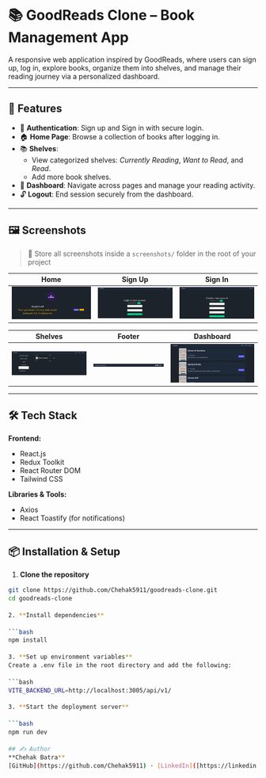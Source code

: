 # 📚 GoodReads Clone – Book Management App

A responsive web application inspired by GoodReads, where users can sign up, log in, explore books, organize them into shelves, and manage their reading journey via a personalized dashboard.

---

## 🚀 Features

- 🔐 **Authentication**: Sign up and Sign in with secure login.
- 🏠 **Home Page**: Browse a collection of books after logging in.
- 📚 **Shelves**:
  - View categorized shelves: *Currently Reading*, *Want to Read*, and *Read*.
  - Add more book shelves.
- 🧭 **Dashboard**: Navigate across pages and manage your reading activity.
- 🔓 **Logout**: End session securely from the dashboard.

---

## 🖼️ Screenshots

> 📁 Store all screenshots inside a `screenshots/` folder in the root of your project

| Home | Sign Up | Sign In |
|--------|---------|------|
| ![Home](./screenshots/Home.png)| ![Sign In](./screenshots/signin.png) | ![Sign Up](./screenshots/signup.png) |

| Shelves | Footer | Dashboard |
|--------|--------------|-----------|
| ![Shelves](./screenshots/Shelves.png) | ![Footer](./screenshots/Footer.png) | ![Dashboard](./screenshots/Dashboard.png) |

---

## 🛠️ Tech Stack

**Frontend:**
- React.js
- Redux Toolkit
- React Router DOM
- Tailwind CSS 

**Libraries & Tools:**
- Axios
- React Toastify (for notifications)

---

## 📦 Installation & Setup

1. **Clone the repository**

```bash
git clone https://github.com/Chehak5911/goodreads-clone.git
cd goodreads-clone

2. **Install dependencies**

```bash
npm install

3. **Set up environment variables**
Create a .env file in the root directory and add the following:

```bash
VITE_BACKEND_URL=http://localhost:3005/api/v1/

3. **Start the deployment server**

```bash
npm run dev

## ✍️ Author
**Chehak Batra**  
[GitHub](https://github.com/Chehak5911) · [LinkedIn]([https://linkedin.com/in/your-profile](https://www.linkedin.com/in/chehak-batra5911/)


